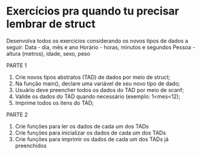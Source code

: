 # Exercícios pra quando tu precisar lembrar de struct

Desenvolva todos os exercícios considerando os novos tipos de dados a seguir:
Data - dia, mês e ano
Horário - horas, minutos e segundos
Pessoa - altura (metros), idade, sexo, peso


PARTE 1
1. Crie novos tipos abstratos (TAD) de dados por meio de struct;
2. Na função main(), declare uma variável de seu novo tipo de dado;
3. Usuário deve preencher todos os dados do TAD por meio de scanf;
4. Valide os dados do TAD quando necessário (exemplo: 1<mes<12);
5. Imprime todos os itens do TAD;


PARTE 2
1. Crie funções para ler os dados de cada um dos TADs
2. Crie funções para inicializar os dados de cada um dos TADs
3. Crie funções para imprimir os dados de cada um dos TADs já preenchidos

